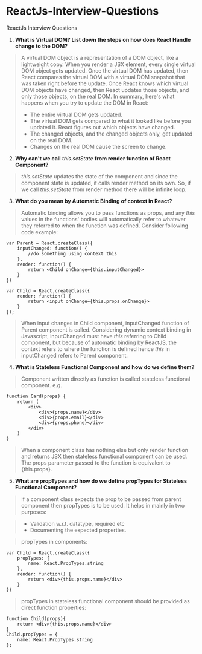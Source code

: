 # ReactJs-Interview-Questions
ReactJs Interview Questions

1. **What is Virtual DOM? List down the steps on how does React Handle change to the DOM?**
> A virtual DOM object is a representation of a DOM object, like a lightweight copy. When you render a JSX element, every single virtual DOM object gets updated. Once the virtual DOM has updated, then React compares the virtual DOM with a virtual DOM snapshot that was taken right before the update. Once React knows which virtual DOM objects have changed, then React updates those objects, and only those objects, on the real DOM.
> In summary, here's what happens when you try to update the DOM in React:
>
> - The entire virtual DOM gets updated.
> - The virtual DOM gets compared to what it looked like before you updated it. React figures out which objects have changed.
> - The changed objects, and the changed objects only, get updated on the real DOM.
> - Changes on the real DOM cause the screen to change.
2. **Why can't we call** *this.setState* **from render function of React Component?**
> *this.setState* updates the state of the component and since the component state is updated, it calls render method on its own. So, if we call *this.setState* from render method there will be infinite loop.
3. **What do you mean by Automatic Binding of context in React?**
> Automatic binding allows you to pass functions as props, and any *this* values in the functions' bodies will automatically refer to whatever they referred to when the function was defined. Consider following code example:

    var Parent = React.createClass({
        inputChanged: function() {
            //do something using context this
        },
        render: function() {
            return <Child onChange={this.inputChanged}>
        }
    })

    var Child = React.createClass({
        render: function() {
            return <input onChange={this.props.onChange}>
        }
    });
    
> When input changes in Child component, inputChanged function of Parent component is called. 
Considering dynamic context binding in Javascript, inputChanged must have *this* referring to Child component,
but because of automatic binding by ReactJS, the context refers to where the function is defined hence *this* 
in inputChanged refers to Parent component.

4. **What is Stateless Functional Component and how do we define them?**
> Component written directly as function is called stateless functional component. e.g.

    function Card(props) {
        return (
            <div>
                <div>{props.name}</div>
                <div>{props.email}</div>
                <div>{props.phone}</div>
            </div>
        )
    } 

> When a component class has nothing else but only render function and returns JSX then stateless functional component can be used. The props parameter passed to the function is equivalent to {this.props}.
5. **What are propTypes and how do we define propTypes for Stateless Functional Component?**
> If a component class expects the prop to be passed from parent component then propTypes is to be used. It helps in mainly in two purposes:

> - Validation w.r.t. datatype, required etc
> - Documenting the expected properties.

> propTypes in components:

    var Child = React.createClass({
        propTypes: {
            name: React.PropTypes.string
        },
        render: function() {
            return <div>{this.props.name}</div>
        }
    })

> propTypes in stateless functional component should be provided as direct function properties:

    function Child(props){
        return <div>{this.props.name}</div>
    }
    Child.propTypes = {
        name: React.PropTypes.string
    };
